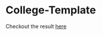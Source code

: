 # College-Template

Checkout the result <a target='_blank' href='https://college-template.vercel.app/'> here </a>
